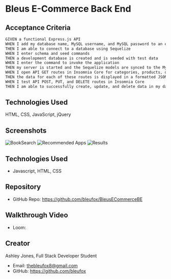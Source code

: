 # Bleus E-Commerce Back End

## Acceptance Criteria
```md
GIVEN a functional Express.js API
WHEN I add my database name, MySQL username, and MySQL password to an environment variable file
THEN I am able to connect to a database using Sequelize
WHEN I enter schema and seed commands
THEN a development database is created and is seeded with test data
WHEN I enter the command to invoke the application
THEN my server is started and the Sequelize models are synced to the MySQL database
WHEN I open API GET routes in Insomnia Core for categories, products, or tags
THEN the data for each of these routes is displayed in a formatted JSON
WHEN I test API POST, PUT, and DELETE routes in Insomnia Core
THEN I am able to successfully create, update, and delete data in my database
```

## Technologies Used
HTML, CSS, JavaScript, jQuery

## Screenshots
![BookSearch](/images/book-search-screenshot.png)
![Recommended Apps](/images/recommended-apps-screenshot.png)
![Results](/images/results-page-screenshot.png)

## Technologies Used
* Javascript, HTML, CSS

## Repository
* GitHub Repo: https://github.com/bleufox/BleusECommerceBE

## Walkthrough Video
* Loom: 

## Creator
Ashley Jones, Full Stack Developer Student
* Email: thebleufox8@gmail.com
* GitHub: https://github.com/bleufox